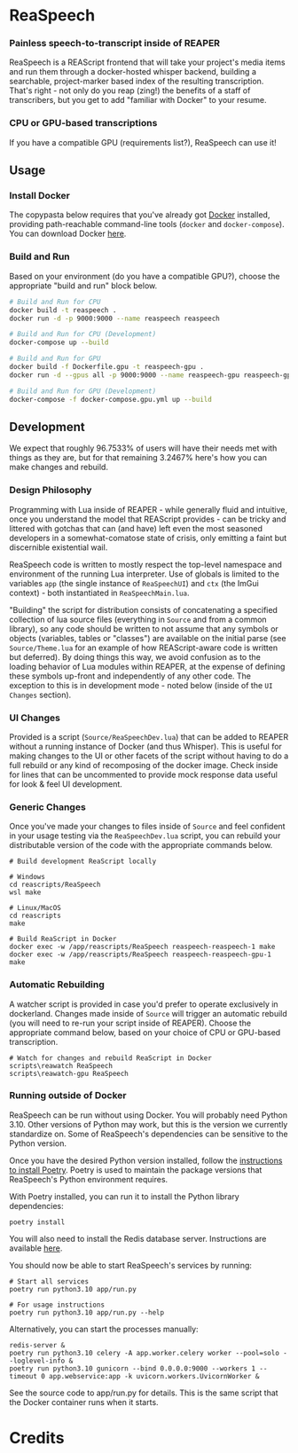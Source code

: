 # ReaSpeech

### Painless speech-to-transcript inside of REAPER
ReaSpeech is a REAScript frontend that will take your project's media items and run them through a docker-hosted whisper backend, building a searchable, project-marker based index of the resulting transcription. That's right - not only do you reap (zing!) the benefits of a staff of transcribers, but you get to add "familiar with Docker" to your resume.


### CPU or GPU-based transcriptions
If you have a compatible GPU (requirements list?), ReaSpeech can use it!

## Usage

### Install Docker

The copypasta below requires that you've already got [Docker](https://www.docker.com/) installed, providing path-reachable command-line tools (`docker` and `docker-compose`). You can download Docker [here](https://www.docker.com/products/docker-desktop/).

### Build and Run

Based on your environment (do you have a compatible GPU?), choose the appropriate "build and run" block below.


```sh
# Build and Run for CPU
docker build -t reaspeech .
docker run -d -p 9000:9000 --name reaspeech reaspeech

# Build and Run for CPU (Development)
docker-compose up --build

# Build and Run for GPU
docker build -f Dockerfile.gpu -t reaspeech-gpu .
docker run -d --gpus all -p 9000:9000 --name reaspeech-gpu reaspeech-gpu

# Build and Run for GPU (Development)
docker-compose -f docker-compose.gpu.yml up --build
```

## Development

We expect that roughly 96.7533% of users will have their needs met with things as they are, but for that remaining 3.2467% here's how you can make changes and rebuild.

### Design Philosophy

Programming with Lua inside of REAPER - while generally fluid and intuitive, once you understand the model that REAScript provides - can be tricky and littered with gotchas that can (and have) left even the most seasoned developers in a somewhat-comatose state of crisis, only emitting a faint but discernible existential wail.

ReaSpeech code is written to mostly respect the top-level namespace and environment of the running Lua interpreter. Use of globals is limited to the variables `app` (the single instance of `ReaSpeechUI`) and `ctx` (the ImGui context) - both instantiated in `ReaSpeechMain.lua`.

"Building" the script for distribution consists of concatenating a specified collection of lua source files (everything in `Source` and from a common library), so any code should be written to not assume that any symbols or objects (variables, tables or "classes") are available on the initial parse (see `Source/Theme.lua` for an example of how REAScript-aware code is written but deferred). By doing things this way, we avoid confusion as to the loading behavior of Lua modules within REAPER, at the expense of defining these symbols up-front and independently of any other code. The exception to this is in development mode - noted below (inside of the `UI Changes` section).

### UI Changes

Provided is a script (`Source/ReaSpeechDev.lua`) that can be added to REAPER without a running instance of Docker (and thus Whisper). This is useful for making changes to the UI or other facets of the script without having to do a full rebuild or any kind of recomposing of the docker image. Check inside for lines that can be uncommented to provide mock response data useful for look & feel UI development.

### Generic Changes

Once you've made your changes to files inside of `Source` and feel confident in your usage testing via the `ReaSpeechDev.lua` script, you can rebuild your distributable version of the code with the appropriate commands below.

```
# Build development ReaScript locally

# Windows
cd reascripts/ReaSpeech
wsl make

# Linux/MacOS
cd reascripts
make

# Build ReaScript in Docker
docker exec -w /app/reascripts/ReaSpeech reaspeech-reaspeech-1 make
docker exec -w /app/reascripts/ReaSpeech reaspeech-reaspeech-gpu-1 make
```

### Automatic Rebuilding

A watcher script is provided in case you'd prefer to operate exclusively in dockerland. Changes made inside of `Source` will trigger an automatic rebuild (you will need to re-run your script inside of REAPER). Choose the appropriate command below, based on your choice of CPU or GPU-based transcription.

```
# Watch for changes and rebuild ReaScript in Docker
scripts\reawatch ReaSpeech
scripts\reawatch-gpu ReaSpeech
```

### Running outside of Docker

ReaSpeech can be run without using Docker. You will probably need Python 3.10. Other versions of Python may work, but this is the version we currently standardize on. Some of ReaSpeech's dependencies can be sensitive to the Python version.

Once you have the desired Python version installed, follow the [instructions to install Poetry](https://python-poetry.org/docs/#installation). Poetry is used to maintain the package versions that ReaSpeech's Python environment requires.

With Poetry installed, you can run it to install the Python library dependencies:

```
poetry install
```

You will also need to install the Redis database server. Instructions are available [here](https://redis.io/docs/latest/operate/oss_and_stack/install/install-stack/).

You should now be able to start ReaSpeech's services by running:

```
# Start all services
poetry run python3.10 app/run.py

# For usage instructions
poetry run python3.10 app/run.py --help
```

Alternatively, you can start the processes manually:

```
redis-server &
poetry run python3.10 celery -A app.worker.celery worker --pool=solo --loglevel-info &
poetry run python3.10 gunicorn --bind 0.0.0.0:9000 --workers 1 --timeout 0 app.webservice:app -k uvicorn.workers.UvicornWorker &
```

See the source code to app/run.py for details. This is the same script that the Docker container runs when it starts.

# Credits

